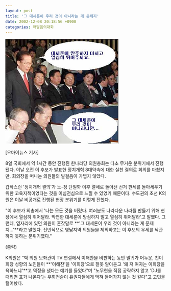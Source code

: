 ```yaml
---
layout: post
title: '그 대세론이 우리 것이 아니라는 게 문제지'
date: 2002-12-08 20:18:56 +0900
categories: 깨달음의대화
---
```

<img src="./files/attach/images/198/853/1039346336.jpg" border="0" alt="" />  
  
[오마이뉴스 기사]
  

  
8일 국회에서 약 1시간 동안 진행된 한나라당 의원총회는 다소 무거운 분위기에서 진행됐다. 이날 오전 이 후보가 발표한 정치개혁 8대약속에 대한 실천 결의로 회의를 마쳤지만, 회의장을 떠나는 의원들의 발걸음이 가볍지 않았다.
  

  
갑작스런 '정치개혁 결의'가 노-정 단일화 이후 열세로 돌아선 선거 판세를 돌아세우기 위한 고육지책이었다는 것을 이심전심으로 느낄 수 있었기 때문이다. 수도권의 초선 K의원은 이날 비공개로 진행된 현장 분위기를 이렇게 전했다.
  

  
"이 후보가 의총에서 '나는 모든 것을 버렸다. 여러분도 나라다운 나라를 만들기 위해 현장에서 열심히 뛰어달라. 막연한 대세론에 방심하지 말고 열심히 뛰어달라'고 말했다. 그런데, 옆자리에 있던 의원이 혼잣말로 **'그 대세론이 우리 것이 아니라는 게 문제지...'**라고 말했다. 전반적으로 영남지역 의원들을 제외하고는 이 후보의 우세를 낙관하지 못하는 분위기였다."
  

  
(중략)
  

  
K의원은 "박 의원 보좌관이 TV 연설에서 이해찬을 비판하는 동안 말귀가 어두운, 친이회창 성향의 노인들이 **'이해찬'을 '이회창'으로 잘못 알아듣고 '왜 저 여자는 이회창을 욕하느냐'**고 역정을 냈다는 얘기를 들었다"며 "노무현을 직접 공략하지 않고 'DJ를 때리면 표가 나온다'는 우회전술이 유권자들에게 먹혀 들어가지 않는 것 같다"고 고민을 털어놨다.